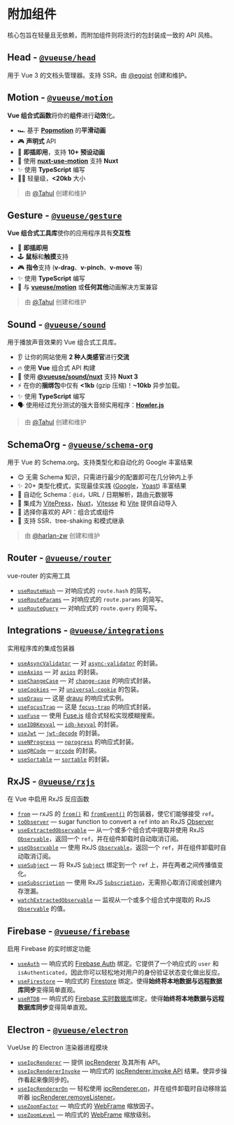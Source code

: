 # 附加组件

核心包旨在轻量且无依赖，而附加组件则将流行的包封装成一致的 API 风格。

## Head - [`@vueuse/head`](https://github.com/vueuse/head) <carbon-link class="external-link"/>

用于 Vue 3 的文档头管理器。支持 SSR。由 [@egoist](https://github.com/egoist) 创建和维护。

## Motion - [`@vueuse/motion`](https://github.com/vueuse/motion) <carbon-link class="external-link"/>

**Vue 组合式函数**将你的**组件**进行**动效**化。

- 🏎 基于 [**Popmotion**](https://popmotion.io/) 的**平滑动画**
- 🎮 **声明式** API
- 🚀 **即插即用**，支持 **10+ 预设动画**
- 🚚 使用 [**nuxt-use-motion**](https://github.com/Tahul/nuxt-use-motion) 支持 **Nuxt**
- ✨ 使用 **TypeScript** 编写
- 🏋️‍♀️ 轻量级，**<20kb** 大小

> 由 [@Tahul](https://github.com/Tahul) 创建和维护

## Gesture - [`@vueuse/gesture`](https://github.com/vueuse/gesture) <carbon-link class="external-link"/>

**Vue 组合式工具库**使你的应用程序具有**交互性**

- 🚀 **即插即用**
- 🕹 **鼠标**和**触摸**支持
- 🎮 **指令**支持 (**v-drag**、**v-pinch**、**v-move** 等)
- ✨ 使用 **TypeScript** 编写
- 🤹 与 [**vueuse/motion**](https://github.com/vueuse/motion) 或**任何其他**动画解决方案兼容

> 由 [@Tahul](https://github.com/Tahul) 创建和维护

## Sound - [`@vueuse/sound`](https://github.com/vueuse/sound) <carbon-link class="external-link"/>

用于播放声音效果的 Vue 组合式工具库。

- 👂 让你的网站使用 **2 种人类感官**进行**交流**
- 🔥 使用 **Vue** 组合式 API 构建
- 🚚 使用 [**@vueuse/sound/nuxt**](https://github.com/vueuse/sound#nuxt) 支持 **Nuxt 3**
- ⚡️ 在你的**捆绑包**中仅有 **<1kb** (gzip 压缩)！**~10kb** 异步加载。
- ✨ 使用 **TypeScript** 编写
- 🗣 使用经过充分测试的强大音频实用程序：[**Howler.js**](https://howlerjs.com/)

> 由 [@Tahul](https://github.com/Tahul) 创建和维护

## SchemaOrg - [`@vueuse/schema-org`](https://github.com/vueuse/schema-org) <carbon-link class="external-link"/>

用于 Vue 的 Schema.org。支持类型化和自动化的 Google 丰富结果

- 😊 无需 Schema 知识，只需进行最少的配置即可在几分钟内上手
- ✨ 20+ 类型化模式，实现最佳实践 ([Google](https://developers.google.com/search/docs/advanced/structured-data/search-gallery)，[Yoast](https://developer.yoast.com/features/schema/overview)) 丰富结果
- 🧙 自动化 Schema：`@id`，URL / 日期解析，路由元数据等
- 🤝 集成为 [VitePress](https://vitepress.vue.com)，[Nuxt](https://nuxtjs.org/)，[Vitesse](https://nuxtjs.org/) 和 [Vite](https://vitejs.dev/) 提供自动导入
- 🍞 选择你喜欢的 API：组合式或组件
- 🌳 支持 SSR、tree-shaking 和模式继承

> 由 [@harlan-zw](https://github.com/harlan-zw) 创建和维护

<!--GENERATED LIST, DO NOT MODIFY MANUALLY-->
<!--ADDONS_LIST_STARTS-->

## Router - [`@vueuse/router`](https://vueuse.org/router/README.html)

vue-router 的实用工具

- [`useRouteHash`](https://vueuse.org/router/useRouteHash/) — 对响应式的 `route.hash` 的简写。
- [`useRouteParams`](https://vueuse.org/router/useRouteParams/) — 对响应式的 `route.params` 的简写。
- [`useRouteQuery`](https://vueuse.org/router/useRouteQuery/) — 对响应式的 `route.query` 的简写。

## Integrations - [`@vueuse/integrations`](https://vueuse.org/integrations/README.html)

实用程序库的集成包装器

- [`useAsyncValidator`](https://vueuse.org/integrations/useAsyncValidator/) — 对 [`async-validator`](https://github.com/yiminghe/async-validator) 的封装。
- [`useAxios`](https://vueuse.org/integrations/useAxios/) — 对 [`axios`](https://github.com/axios/axios) 的封装。
- [`useChangeCase`](https://vueuse.org/integrations/useChangeCase/) — 对 [`change-case`](https://github.com/blakeembrey/change-case) 的响应式封装。
- [`useCookies`](https://vueuse.org/integrations/useCookies/) — 对 [`universal-cookie`](https://www.npmjs.com/package/universal-cookie) 的包装。
- [`useDrauu`](https://vueuse.org/integrations/useDrauu/) — 这是 [drauu](https://github.com/antfu/drauu) 的响应式实例。
- [`useFocusTrap`](https://vueuse.org/integrations/useFocusTrap/) — 这是 [`focus-trap`](https://github.com/focus-trap/focus-trap) 的响应式封装。
- [`useFuse`](https://vueuse.org/integrations/useFuse/) — 使用 [Fuse.js](https://github.com/krisk/fuse) 组合式轻松实现模糊搜索。
- [`useIDBKeyval`](https://vueuse.org/integrations/useIDBKeyval/) — [`idb-keyval`](https://www.npmjs.com/package/idb-keyval) 的封装。
- [`useJwt`](https://vueuse.org/integrations/useJwt/) — [`jwt-decode`](https://github.com/auth0/jwt-decode) 的封装。
- [`useNProgress`](https://vueuse.org/integrations/useNProgress/) — [`nprogress`](https://github.com/rstacruz/nprogress) 的响应式封装。
- [`useQRCode`](https://vueuse.org/integrations/useQRCode/) — [`qrcode`](https://github.com/soldair/node-qrcode) 的封装。
- [`useSortable`](https://vueuse.org/integrations/useSortable/) — [`sortable`](https://github.com/SortableJS/Sortable) 的封装。

## RxJS - [`@vueuse/rxjs`](https://vueuse.org/rxjs/README.html)

在 Vue 中启用 RxJS 反应函数

- [`from`](https://vueuse.org/rxjs/from/) — rxJS 的 [`from()`](https://rxjs.dev/api/index/function/from) 和 [`fromEvent()`](https://rxjs.dev/api/index/function/fromEvent) 的包装器，使它们能够接受 `ref`。
- [`toObserver`](https://vueuse.org/rxjs/toObserver/) — sugar function to convert a `ref` into an RxJS [Observer](https://rxjs.dev/guide/observer)
- [`useExtractedObservable`](https://vueuse.org/rxjs/useExtractedObservable/) — 从一个或多个组合式中提取并使用 RxJS [`Observable`](https://rxjs.dev/guide/observable)，返回一个 `ref`，并在组件卸载时自动取消订阅。
- [`useObservable`](https://vueuse.org/rxjs/useObservable/) — 使用 RxJS [`Observable`](https://rxjs.dev/guide/observable)，返回一个 `ref`，并在组件卸载时自动取消订阅。
- [`useSubject`](https://vueuse.org/rxjs/useSubject/) — 将 RxJS [`Subject`](https://rxjs.dev/guide/subject) 绑定到一个 `ref` 上，并在两者之间传播值变化。
- [`useSubscription`](https://vueuse.org/rxjs/useSubscription/) — 使用 RxJS [`Subscription`](https://rxjs.dev/guide/subscription)，无需担心取消订阅或创建内存泄漏。
- [`watchExtractedObservable`](https://vueuse.org/rxjs/watchExtractedObservable/) — 监视从一个或多个组合式中提取的 RxJS [`Observable`](https://rxjs.dev/guide/observable) 的值。

## Firebase - [`@vueuse/firebase`](https://vueuse.org/firebase/README.html)

启用 Firebase 的实时绑定功能

- [`useAuth`](https://vueuse.org/firebase/useAuth/) — 响应式的 [Firebase Auth](https://firebase.google.com/docs/auth) 绑定。它提供了一个响应式的 `user` 和 `isAuthenticated`，因此你可以轻松地对用户的身份验证状态变化做出反应。
- [`useFirestore`](https://vueuse.org/firebase/useFirestore/) — 响应式的 [Firestore](https://firebase.google.com/docs/firestore) 绑定。使得**始终将本地数据与远程数据库同步**变得简单直观。
- [`useRTDB`](https://vueuse.org/firebase/useRTDB/) — 响应式的 [Firebase 实时数据库](https://firebase.google.com/docs/database)绑定。使得**始终将本地数据与远程数据库同步**变得简单直观。

## Electron - [`@vueuse/electron`](https://vueuse.org/electron/README.html)

VueUse 的 Electron 渲染器进程模块

- [`useIpcRenderer`](https://vueuse.org/electron/useIpcRenderer/) — 提供 [ipcRenderer](https://www.electronjs.org/docs/api/ipc-renderer) 及其所有 API。
- [`useIpcRendererInvoke`](https://vueuse.org/electron/useIpcRendererInvoke/) — 响应式的 [ipcRenderer.invoke API](https://www.electronjs.org/docs/api/ipc-renderer#ipcrendererinvokechannel-args) 结果。使异步操作看起来像同步的。
- [`useIpcRendererOn`](https://vueuse.org/electron/useIpcRendererOn/) — 轻松使用 [ipcRenderer.on](https://www.electronjs.org/docs/api/ipc-renderer#ipcrendereronchannel-listener)，并在组件卸载时自动移除监听器 [ipcRenderer.removeListener](https://www.electronjs.org/docs/api/ipc-renderer#ipcrendererremovelistenerchannel-listener)。
- [`useZoomFactor`](https://vueuse.org/electron/useZoomFactor/) — 响应式的 [WebFrame](https://www.electronjs.org/docs/api/web-frame#webframe) 缩放因子。
- [`useZoomLevel`](https://vueuse.org/electron/useZoomLevel/) — 响应式的 [WebFrame](https://www.electronjs.org/docs/api/web-frame#webframe) 缩放级别。

<!--ADDONS_LIST_ENDS-->
